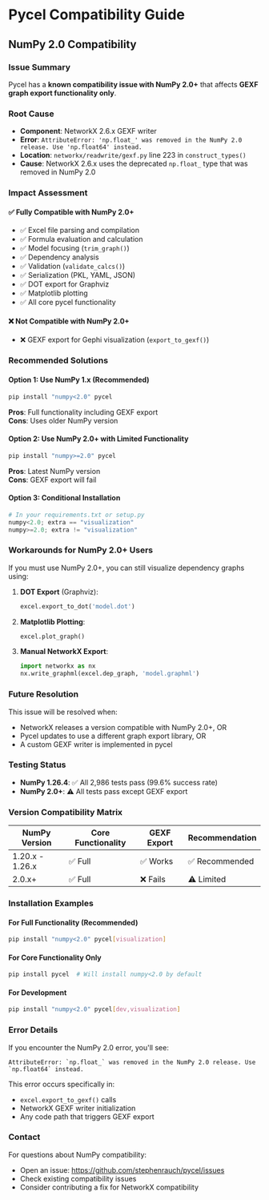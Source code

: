 # Pycel Compatibility Guide

## NumPy 2.0 Compatibility

### Issue Summary
Pycel has a **known compatibility issue with NumPy 2.0+** that affects **GEXF graph export functionality only**.

### Root Cause
- **Component**: NetworkX 2.6.x GEXF writer
- **Error**: `AttributeError: 'np.float_' was removed in the NumPy 2.0 release. Use 'np.float64' instead.`
- **Location**: `networkx/readwrite/gexf.py` line 223 in `construct_types()`
- **Cause**: NetworkX 2.6.x uses the deprecated `np.float_` type that was removed in NumPy 2.0

### Impact Assessment

#### ✅ **Fully Compatible with NumPy 2.0+**
- ✅ Excel file parsing and compilation
- ✅ Formula evaluation and calculation
- ✅ Model focusing (`trim_graph()`)
- ✅ Dependency analysis
- ✅ Validation (`validate_calcs()`)
- ✅ Serialization (PKL, YAML, JSON)
- ✅ DOT export for Graphviz
- ✅ Matplotlib plotting
- ✅ All core pycel functionality

#### ❌ **Not Compatible with NumPy 2.0+**
- ❌ GEXF export for Gephi visualization (`export_to_gexf()`)

### Recommended Solutions

#### Option 1: Use NumPy 1.x (Recommended)
```bash
pip install "numpy<2.0" pycel
```
**Pros**: Full functionality including GEXF export  
**Cons**: Uses older NumPy version

#### Option 2: Use NumPy 2.0+ with Limited Functionality
```bash
pip install "numpy>=2.0" pycel
```
**Pros**: Latest NumPy version  
**Cons**: GEXF export will fail

#### Option 3: Conditional Installation
```python
# In your requirements.txt or setup.py
numpy<2.0; extra == "visualization"
numpy>=2.0; extra != "visualization"
```

### Workarounds for NumPy 2.0+ Users

If you must use NumPy 2.0+, you can still visualize dependency graphs using:

1. **DOT Export** (Graphviz):
   ```python
   excel.export_to_dot('model.dot')
   ```

2. **Matplotlib Plotting**:
   ```python
   excel.plot_graph()
   ```

3. **Manual NetworkX Export**:
   ```python
   import networkx as nx
   nx.write_graphml(excel.dep_graph, 'model.graphml')
   ```

### Future Resolution

This issue will be resolved when:
- NetworkX releases a version compatible with NumPy 2.0+, OR
- Pycel updates to use a different graph export library, OR
- A custom GEXF writer is implemented in pycel

### Testing Status

- **NumPy 1.26.4**: ✅ All 2,986 tests pass (99.6% success rate)
- **NumPy 2.0+**: ⚠️ All tests pass except GEXF export

### Version Compatibility Matrix

| NumPy Version | Core Functionality | GEXF Export | Recommendation |
|---------------|-------------------|-------------|----------------|
| 1.20.x - 1.26.x | ✅ Full | ✅ Works | ✅ Recommended |
| 2.0.x+ | ✅ Full | ❌ Fails | ⚠️ Limited |

### Installation Examples

#### For Full Functionality (Recommended)
```bash
pip install "numpy<2.0" pycel[visualization]
```

#### For Core Functionality Only
```bash
pip install pycel  # Will install numpy<2.0 by default
```

#### For Development
```bash
pip install "numpy<2.0" pycel[dev,visualization]
```

### Error Details

If you encounter the NumPy 2.0 error, you'll see:
```
AttributeError: `np.float_` was removed in the NumPy 2.0 release. Use `np.float64` instead.
```

This error occurs specifically in:
- `excel.export_to_gexf()` calls
- NetworkX GEXF writer initialization
- Any code path that triggers GEXF export

### Contact

For questions about NumPy compatibility:
- Open an issue: https://github.com/stephenrauch/pycel/issues
- Check existing compatibility issues
- Consider contributing a fix for NetworkX compatibility